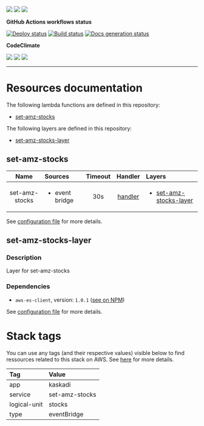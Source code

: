![](https://img.shields.io/github/package-json/v/kaskadi/set-amz-stocks)
![](https://img.shields.io/badge/code--style-standard-blue)
![](https://img.shields.io/github/license/kaskadi/set-amz-stocks?color=blue)

**GitHub Actions workflows status**

[![Deploy status](https://img.shields.io/github/workflow/status/kaskadi/set-amz-stocks/deploy?label=deployed&logo=Amazon%20AWS)](https://github.com/kaskadi/set-amz-stocks/actions?query=workflow%3Adeploy)
[![Build status](https://img.shields.io/github/workflow/status/kaskadi/set-amz-stocks/build?label=build&logo=mocha)](https://github.com/kaskadi/set-amz-stocks/actions?query=workflow%3Abuild)
[![Docs generation status](https://img.shields.io/github/workflow/status/kaskadi/set-amz-stocks/generate-docs?label=docs&logo=read-the-docs)](https://github.com/kaskadi/set-amz-stocks/actions?query=workflow%3Agenerate-docs)

**CodeClimate**

[![](https://img.shields.io/codeclimate/maintainability/kaskadi/set-amz-stocks?label=maintainability&logo=Code%20Climate)](https://codeclimate.com/github/kaskadi/set-amz-stocks)
[![](https://img.shields.io/codeclimate/tech-debt/kaskadi/set-amz-stocks?label=technical%20debt&logo=Code%20Climate)](https://codeclimate.com/github/kaskadi/set-amz-stocks)
[![](https://img.shields.io/codeclimate/coverage/kaskadi/set-amz-stocks?label=test%20coverage&logo=Code%20Climate)](https://codeclimate.com/github/kaskadi/set-amz-stocks)

<!-- You can add badges inside of this section if you'd like -->

****

<!-- automatically generated documentation will be placed in here -->
# Resources documentation

The following lambda functions are defined in this repository:
- [set-amz-stocks](#set-amz-stocks)

The following layers are defined in this repository:
- [set-amz-stocks-layer](#set-amz-stocks-layer)

## set-amz-stocks <a name="set-amz-stocks"></a>

|      Name      | Sources                        | Timeout |             Handler            | Layers                                                          |
| :------------: | :----------------------------- | :-----: | :----------------------------: | :-------------------------------------------------------------- |
| set-amz-stocks | <ul><li>event bridge</li></ul> |   30s   | [handler](./set-amz-stocks.js) | <ul><li>[set-amz-stocks-layer](#set-amz-stocks-layer)</li></ul> |

See [configuration file](./serverless.yml) for more details.

## set-amz-stocks-layer <a name="set-amz-stocks-layer"></a>

### Description

Layer for set-amz-stocks

### Dependencies

- `aws-es-client`, version: `1.0.1` ([see on NPM](https://www.npmjs.com/package/aws-es-client))

See [configuration file](./serverless.yml) for more details.

# Stack tags

You can use any tags (and their respective values) visible below to find ressources related to this stack on AWS. See [here](https://docs.amazonaws.cn/en_us/AWSCloudFormation/latest/UserGuide/aws-properties-resource-tags.html) for more details.

| Tag          | Value          |
| :----------- | :------------- |
| app          | kaskadi        |
| service      | set-amz-stocks |
| logical-unit | stocks         |
| type         | eventBridge    |
<!-- automatically generated documentation will be placed in here -->

<!-- You can customize this template as you'd like! -->

